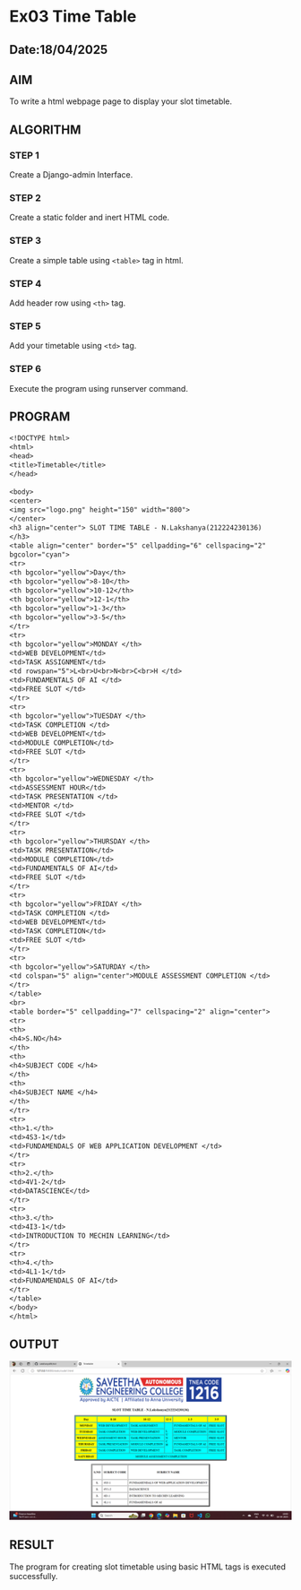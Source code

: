 # Ex03 Time Table
## Date:18/04/2025

## AIM
To write a html webpage page to display your slot timetable.

## ALGORITHM
### STEP 1
Create a Django-admin Interface.

### STEP 2
Create a static folder and inert HTML code.

### STEP 3
Create a simple table using ```<table>``` tag in html.

### STEP 4
Add header row using ```<th>``` tag.

### STEP 5
Add your timetable using ```<td>``` tag.

### STEP 6
Execute the program using runserver command.

## PROGRAM

```
<!DOCTYPE html>
<html>
<head>
<title>Timetable</title>
</head>

<body>
<center>
<img src="logo.png" height="150" width="800">
</center>
<h3 align="center"> SLOT TIME TABLE - N.Lakshanya(212224230136)
</h3>
<table align="center" border="5" cellpadding="6" cellspacing="2"
bgcolor="cyan">
<tr>
<th bgcolor="yellow">Day</th>
<th bgcolor="yellow">8-10</th>
<th bgcolor="yellow">10-12</th>
<th bgcolor="yellow">12-1</th>
<th bgcolor="yellow">1-3</th>
<th bgcolor="yellow">3-5</th>
</tr>
<tr>
<th bgcolor="yellow">MONDAY </th>
<td>WEB DEVELOPMENT</td>
<td>TASK ASSIGNMENT</td>
<td rowspan="5">L<br>U<br>N<br>C<br>H </td>
<td>FUNDAMENTALS OF AI </td>
<td>FREE SLOT </td>
</tr>
<tr>
<th bgcolor="yellow">TUESDAY </th>
<td>TASK COMPLETION </td>
<td>WEB DEVELOPMENT</td>
<td>MODULE COMPLETION</td>
<td>FREE SLOT </td>
</tr>
<tr>
<th bgcolor="yellow">WEDNESDAY </th>
<td>ASSESSMENT HOUR</td>
<td>TASK PRESENTATION </td>
<td>MENTOR </td>
<td>FREE SLOT </td>
</tr>
<tr>
<th bgcolor="yellow">THURSDAY </th>
<td>TASK PRESENTATION</td>
<td>MODULE COMPLETION</td>
<td>FUNDAMENTALS OF AI</td>
<td>FREE SLOT </td>
</tr>
<tr>
<th bgcolor="yellow">FRIDAY </th>
<td>TASK COMPLETION </td>
<td>WEB DEVELOPMENT</td>
<td>TASK COMPLETION</td>
<td>FREE SLOT </td>
</tr>
<tr>
<th bgcolor="yellow">SATURDAY </th>
<td colspan="5" align="center">MODULE ASSESSMENT COMPLETION </td>
</tr>
</table>
<br>
<table border="5" cellpadding="7" cellspacing="2" align="center">
<tr>
<th>
<h4>S.NO</h4>
</th>
<th>
<h4>SUBJECT CODE </h4>
</th>
<th>
<h4>SUBJECT NAME </h4>
</th>
</tr>
<tr>
<th>1.</th>
<td>4S3-1</td>
<td>FUNDAMENDALS OF WEB APPLICATION DEVELOPMENT </td>
</tr>
<tr>
<th>2.</th>
<td>4V1-2</td>
<td>DATASCIENCE</td>
</tr>
<tr>
<th>3.</th>
<td>4I3-1</td>
<td>INTRODUCTION TO MECHIN LEARNING</td>
</tr>
<tr>
<th>4.</th>
<td>4L1-1</td>
<td>FUNDAMENDALS OF AI</td>
</tr>
</table>
</body>
</html>
```
## OUTPUT

![alt text](<Screenshot (27).png>)

## RESULT
The program for creating slot timetable using basic HTML tags is executed successfully.
